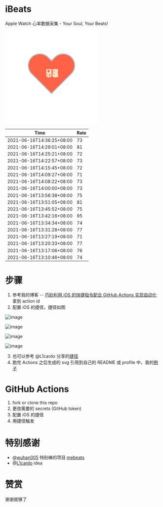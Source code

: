 # iBeats
Apple Watch 心率数据采集 - Your Soul, Your Beats!

![](./files/heart.svg)

<!--START_SECTION:my_heart_rate-->
| Time | Rate | 
 | ---- | ---- | 
| 2021-06-16T14:36:25+08:00 | 73 |
| 2021-06-16T14:29:01+08:00 | 81 |
| 2021-06-16T14:25:21+08:00 | 72 |
| 2021-06-16T14:22:57+08:00 | 73 |
| 2021-06-16T14:15:45+08:00 | 72 |
| 2021-06-16T14:09:27+08:00 | 71 |
| 2021-06-16T14:08:22+08:00 | 73 |
| 2021-06-16T14:00:00+08:00 | 73 |
| 2021-06-16T13:56:38+08:00 | 75 |
| 2021-06-16T13:51:05+08:00 | 81 |
| 2021-06-16T13:45:52+08:00 | 75 |
| 2021-06-16T13:42:16+08:00 | 95 |
| 2021-06-16T13:34:34+08:00 | 74 |
| 2021-06-16T13:31:28+08:00 | 77 |
| 2021-06-16T13:27:19+08:00 | 71 |
| 2021-06-16T13:20:33+08:00 | 77 |
| 2021-06-16T13:17:06+08:00 | 76 |
| 2021-06-16T13:10:46+08:00 | 74 |

<!--END_SECTION:my_heart_rate-->

# 步骤
1. 参考我的博客 -- [巧妙利用 iOS 的快捷指令配合 GitHub Actions 实现自动化](https://github.com/yihong0618/gitblog/issues/198) 拿到 action id
2. 配置 iOS 的捷径，捷径如图

![image](https://user-images.githubusercontent.com/15976103/122154218-0db0b480-ce97-11eb-93bb-5aec07c558dc.png)

![image](https://user-images.githubusercontent.com/15976103/122154236-186b4980-ce97-11eb-8e4b-70551a0391ae.png)

![image](https://user-images.githubusercontent.com/15976103/122154268-2d47dd00-ce97-11eb-902e-3acf292265a9.png)

![image](https://user-images.githubusercontent.com/15976103/122174055-fa144680-ceb4-11eb-9be2-3eb83cd516f7.png)

3. 也可以参考 @L1cardo 分享的[捷径](https://www.icloud.com/shortcuts/6ab6047b459c41ad822ad6b94b1c03d4)
4. 跑完 Actions 之后生成的 svg 引用到自己的 README 或 profile 中，我的[例子](https://github.com/yihong0618) 

# GitHub Actions

1. fork or clone this repo
2. 更改需要的 secrets (GitHub token)
3. 配置 iOS 的捷径
4. 用捷径触发

# 特别感谢
- @[wuhan005](https://github.com/wuhan005) 特别棒的项目 [mebeats](https://github.com/wuhan005/mebeats)
- @[L1cardo](https://github.com/L1cardo) idea

# 赞赏
谢谢就够了
